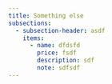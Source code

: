 ```yaml
---
title: Something else
subsections:
  - subsection-header: asdf
    items:
      - name: dfdsfd
        price: fsdf
        description: sdf
        note: sdfsdf
---
```


